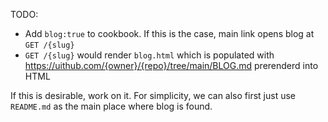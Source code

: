 TODO:

- Add `blog:true` to cookbook. If this is the case, main link opens blog at `GET /{slug}`
- `GET /{slug}` would render `blog.html` which is populated with https://uithub.com/{owner}/{repo}/tree/main/BLOG.md prerenderd into HTML

If this is desirable, work on it. For simplicity, we can also first just use `README.md` as the main place where blog is found.
